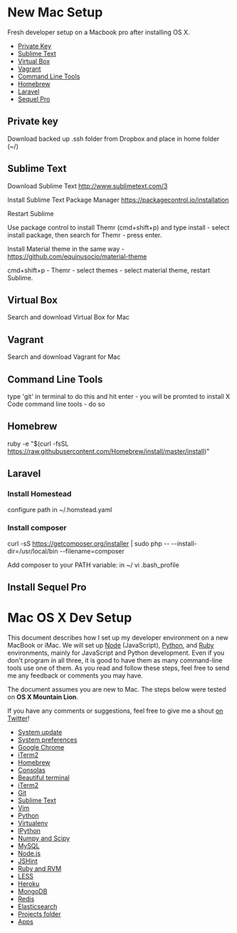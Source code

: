 # New Mac Setup

Fresh developer setup on a Macbook pro after installing OS X.

- [Private Key](#private-key)
- [Sublime Text](#sublime-text)
- [Virtual Box](#virtual-box)
- [Vagrant](#vagrant)
- [Command Line Tools](#command-line-tools)
- [Homebrew](#homebrew)
- [Laravel](#laravel)
- [Sequel Pro](#sequel-pro)

## Private key

Download backed up .ssh folder from Dropbox and place in home folder (~/)

## Sublime Text

Download Sublime Text http://www.sublimetext.com/3

Install Sublime Text Package Manager https://packagecontrol.io/installation

Restart Sublime

Use package control to install Themr (cmd+shift+p) and type install - select install package, then search for Themr - press enter.

Install Material theme in the same way - https://github.com/equinusocio/material-theme

cmd+shift+p - Themr - select themes - select material theme, restart Sublime.

## Virtual Box

Search and download Virtual Box for Mac

## Vagrant

Search and download Vagrant for Mac

## Command Line Tools
type 'git' in terminal to do this and hit enter - you will be promted to install X Code command line tools - do so

## Homebrew
ruby -e "$(curl -fsSL https://raw.githubusercontent.com/Homebrew/install/master/install)"

## Laravel
### Install Homestead
configure path in ~/.homstead.yaml

### Install composer
curl -sS https://getcomposer.org/installer | sudo php -- --install-dir=/usr/local/bin --filename=composer

Add composer to your PATH variable:
in ~/
vi .bash_profile

## Install Sequel Pro


# Mac OS X Dev Setup

This document describes how I set up my developer environment on a new MacBook or iMac. We will set up [Node](http://nodejs.org/) (JavaScript), [Python](http://www.python.org/), and [Ruby](http://www.ruby-lang.org/) environments, mainly for JavaScript and Python development. Even if you don't program in all three, it is good to have them as many command-line tools use one of them. As you read  and follow these steps, feel free to send me any feedback or comments you may have.

The document assumes you are new to Mac. The steps below were tested on **OS X Mountain Lion**.

If you have any comments or suggestions, feel free to give me a shout [on Twitter](https://twitter.com/nicolahery)!

- [System update](#system-update)
- [System preferences](#system-preferences)
- [Google Chrome](#google-chrome)
- [iTerm2](#iterm2)
- [Homebrew](#homebrew)
- [Consolas](#consolas)
- [Beautiful terminal](#beautiful-terminal)
- [iTerm2](#iterm2)
- [Git](#git)
- [Sublime Text](#sublime-text)
- [Vim](#vim)
- [Python](#python)
- [Virtualenv](#virtualenv)
- [IPython](#ipython)
- [Numpy and Scipy](#numpy-and-scipy)
- [MySQL](#mysql)
- [Node.js](#nodejs)
- [JSHint](#jshint)
- [Ruby and RVM](#ruby-and-rvm)
- [LESS](#less)
- [Heroku](#heroku)
- [MongoDB](#mongodb)
- [Redis](#redis)
- [Elasticsearch](#elasticsearch)
- [Projects folder](#projects-folder)
- [Apps](#apps)